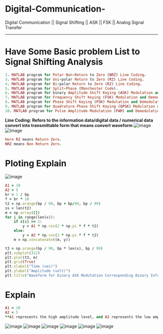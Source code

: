 # Digital-Communication-
Digital Communication || Signal Shifting || ASK || FSK || Analog Signal Transfer 
****
# **Have Some Basic problem List to Signal Shifting Analysis**
```ruby 1. MATLAB program for Uni-polar Non-Return to Zero (NRZ) Line Coding.
2. MATLAB program for Polar Non-Return to Zero (NRZ) Line Coding.
3. MATLAB program for Uni-polar Return to Zero (RZ) Line Coding.
4. MATLAB program for Bi-polar Return to Zero (RZ) Line Coding.
5. MATLAB program for Split-Phase (Manchester Code).
6. MATLAB program for binary Amplitude Shift Keying (ASK) Modulation and Demodulation.
7. MATLAB program for Frequency Shift Keying (FSK) Modulation and Demodulation.
8. MATLAB program for Phase Shift Keying (PSK) Modulation and Demodulation.
9. MATLAB program for Quadrature Phase Shift Keying (QPSK) Modulation and Demodulation.
10. MATLAB program for Pulse Amplitude Modulation (PAM) and Demodulation.
```
**Line Coding: Refers to the information data/digital data / numerical data convert into transmittable form that means convert waveform**
![image](https://github.com/nayan-pust/Digital-Communication-/assets/114688354/96d58152-e668-4c07-be56-04944e8676df)
![image](https://github.com/nayan-pust/Digital-Communication-/assets/114688354/c99f2b11-f18a-4a36-8df3-828580aff521)

```ruby
Here RZ means Return Zero.
NRZ means Non Return Zero.
```
# Ploting Explain 
![image](https://github.com/nayan-pust/Digital-Communication-/assets/114688354/1e4907ac-2716-49a0-b276-d3bc651401f0)
```ruby
A1 = 10
A2 = 5
br = 1 / bp
f = br * 10
t2 = np.arange(bp / 99, bp + bp/99, bp / 99)
ss = len(t2)
m = np.array([])
for i in range(len(x)):
    if x[i] == 1:
        y = A1 * np.cos(2 * np.pi * f * t2)
    else:
        y = A2 * np.cos(2 * np.pi * f * t2)
    m = np.concatenate((m, y))

t3 = np.arange(bp / 99, bp * len(x), bp / 99)
plt.subplot(312)
plt.plot(t3, m)
plt.grid(True)
plt.xlabel("Time (sec)")
plt.ylabel("Amplitude (volt)")
plt.title("Waveform for binary ASK Modulation Corresponding Binary Information")
```
# Explain 
```ruby
A1 = 10
A2 = 5
**A1 represents the high amplitude level, and A2 represents the low amplitude level.**
```
![image](https://github.com/nayan-pust/Digital-Communication-/assets/114688354/68a53020-9479-4761-94f1-d635196855c7)
![image](https://github.com/nayan-pust/Digital-Communication-/assets/114688354/72457579-48f3-4c1f-b4bf-d3c4ae9d8dfa)
![image](https://github.com/nayan-pust/Digital-Communication-/assets/114688354/834a1489-370f-4ca4-9043-31bc63013845)
![image](https://github.com/nayan-pust/Digital-Communication-/assets/114688354/e0c577c8-5e46-47e2-975d-6cf26f23ec03)
![image](https://github.com/nayan-pust/Digital-Communication-/assets/114688354/6d62cd14-3b1d-4912-b860-82dbd99e4c18)
![image](https://github.com/nayan-pust/Digital-Communication-/assets/114688354/4c0dfcb5-ab54-4022-b5ea-ca9f8f06ddbd)


